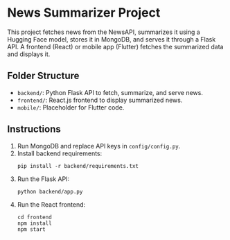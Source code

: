 # News Summarizer Project

This project fetches news from the NewsAPI, summarizes it using a Hugging Face model, stores it in MongoDB, and serves it through a Flask API. A frontend (React) or mobile app (Flutter) fetches the summarized data and displays it.

## Folder Structure
- `backend/`: Python Flask API to fetch, summarize, and serve news.
- `frontend/`: React.js frontend to display summarized news.
- `mobile/`: Placeholder for Flutter code.

## Instructions
1. Run MongoDB and replace API keys in `config/config.py`.
2. Install backend requirements:
    ```
    pip install -r backend/requirements.txt
    ```
3. Run the Flask API:
    ```
    python backend/app.py
    ```
4. Run the React frontend:
    ```
    cd frontend
    npm install
    npm start
    ```
